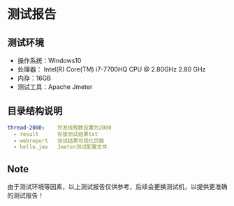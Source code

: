# 测试报告
## 测试环境
- 操作系统：Windows10
- 处理器： Intel(R) Core(TM) i7-7700HQ CPU @ 2.80GHz   2.80 GHz
- 内存：16GB
- 测试工具：Apache Jmeter

## 目录结构说明
```yaml
thread-2000:    并发线程数设置为2000
  - result      存放测试结果txt
  - webreport   测试结果可视化页面
  - hello.jmx   Jmeter测试配置文件
```

## Note
由于测试环境等因素，以上测试报告仅供参考，后续会更换测试机，以提供更准确的测试报告！